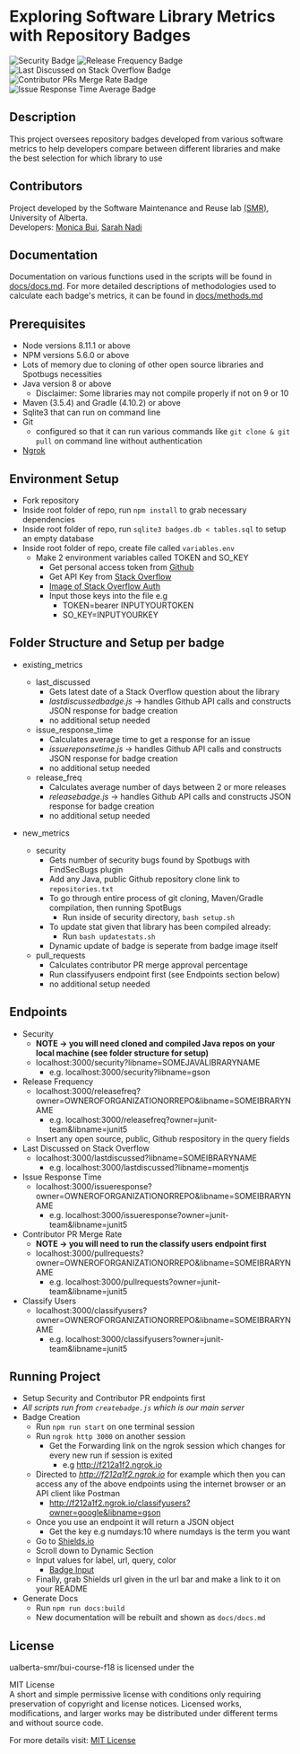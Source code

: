 # Exploring Software Library Metrics with Repository Badges 
![Security Badge](https://img.shields.io/badge/dynamic/json.svg?label=FindSecurityBugs&url=http%3A%2F%2Ff213e4f1.ngrok.io%2Fsecurity%3Flibname%3Dgson&query=numbugs&colorB=orange)
![Release Frequency Badge](https://img.shields.io/badge/dynamic/json.svg?label=Release%20Frequency&url=http%3A%2F%2Ff213e4f1.ngrok.io%2Freleasefreq%3Flibname%3Dgson%26owner%3Dgoogle&query=numdays&colorB=blue)
![Last Discussed on Stack Overflow Badge](https://img.shields.io/badge/dynamic/json.svg?label=Last%20Discussed%20on%20Stack%20Overflow&url=http%3A%2F%2Ff213e4f1.ngrok.io%2Flastdiscussed%3Flibname%3Dgson&query=lastdate&colorB=9400D3)
![Contributor PRs Merge Rate Badge](https://img.shields.io/badge/dynamic/json.svg?label=Contributor%20PR%20Merge%20Rate&url=http%3A%2F%2Ff213e4f1.ngrok.io%2Fpullrequests%3Fowner%3Daxios%26libname%3Daxios&query=percentage&colorB=green)
![Issue Response Time Average Badge](https://img.shields.io/badge/dynamic/json.svg?label=Issue%20Response%20Time%20Average&url=http%3A%2F%2Ff213e4f1.ngrok.io%2Fissueresponse%3Fowner%3Daxios%26libname%3Daxios&query=responsetime&colorB=29C8A9)

## Description
This project oversees repository badges developed from various software metrics to help developers compare between different libraries and make the best selection for which library to use

## Contributors
Project developed by the Software Maintenance and Reuse lab [(SMR)](https://sarahnadi.org/smr/), University of Alberta. </br>
Developers: [Monica Bui](https://github.com/bui1), [Sarah Nadi](https://sarahnadi.org)

## Documentation
Documentation on various functions used in the scripts will be found in [docs/docs.md](docs/docs.md).
For more detailed descriptions of methodologies used to calculate each badge's metrics, it can be found in [docs/methods.md](docs/methods.md)

## Prerequisites
* Node versions 8.11.1 or above
* NPM versions 5.6.0 or above
* Lots of memory due to cloning of other open source libraries and Spotbugs necessities 
* Java version 8 or above
	* Disclaimer: Some libraries may not compile properly if not on 9 or 10
* Maven (3.5.4) and Gradle (4.10.2) or above
* Sqlite3 that can run on command line
* Git 
	* configured so that it can run various commands like `git clone & git pull` on command line without authentication
* [Ngrok](https://ngrok.com/download)

## Environment Setup
* Fork repository
* Inside root folder of repo, run `npm install` to grab necessary dependencies
* Inside root folder of repo, run `sqlite3 badges.db < tables.sql` to setup an empty database 
* Inside root folder of repo, create file called `variables.env`
	* Make 2 environment variables called TOKEN and SO_KEY
		* Get personal access token from [Github](https://github.com/settings/tokens)
		* Get API Key from [Stack Overflow](https://stackapps.com/apps/oauth/register)
		* [Image of Stack Overflow Auth](pictures/stackoverflowkey.png?raw=true)
		* Input those keys into the file e.g
			* TOKEN=bearer INPUTYOURTOKEN
			* SO_KEY=INPUTYOURKEY

## Folder Structure and Setup per badge
* existing_metrics
	* last_discussed
		* Gets latest date of a Stack Overflow question about the library
		* *lastdiscussedbadge.js* -> handles Github API calls and constructs JSON response for badge creation
		* no additional setup needed
	* issue_response_time
		* Calculates average time to get a response for an issue
		* *issuereponsetime.js* -> handles Github API calls and constructs JSON response for badge creation
		* no additional setup needed
	* release_freq
		* Calculates average number of days between 2 or more releases
		* *releasebadge.js* -> handles Github API calls and constructs JSON response for badge creation
		* no additional setup needed

* new_metrics
	* security
		* Gets number of security bugs found by Spotbugs with FindSecBugs plugin
		* Add any Java, public Github repository clone link to `repositories.txt`
		* To go through entire process of git cloning, Maven/Gradle compilation, then running SpotBugs
			* Run inside of security directory, `bash setup.sh`
		* To update stat given that library has been compiled already:
			* Run `bash updatestats.sh`
		* Dynamic update of badge is seperate from badge image itself <br/>
	* pull_requests
		* Calculates contributor PR merge approval percentage
		* Run classifyusers endpoint first (see Endpoints section below)
		* no additional setup needed

## Endpoints
* Security
	* **NOTE -> you will need cloned and compiled Java repos on your local machine (see folder structure for setup)**
	* localhost:3000/security?libname=SOMEJAVALIBRARYNAME
		* e.g. localhost:3000/security?libname=gson  
* Release Frequency
	* localhost:3000/releasefreq?owner=OWNEROFORGANIZATIONORREPO&libname=SOMEIBRARYNAME
		* e.g. localhost:3000/releasefreq?owner=junit-team&libname=junit5
	* Insert any open source, public, Github respository in the query fields    
* Last Discussed on Stack Overflow
	* localhost:3000/lastdiscussed?libname=SOMEIBRARYNAME
		* e.g. localhost:3000/lastdiscussed?libname=momentjs
* Issue Response Time
	* localhost:3000/issueresponse?owner=OWNEROFORGANIZATIONORREPO&libname=SOMEIBRARYNAME
		* e.g. localhost:3000/issueresponse?owner=junit-team&libname=junit5  
* Contributor PR Merge Rate
	* **NOTE -> you will need to run the classify users endpoint first**
	* localhost:3000/pullrequests?owner=OWNEROFORGANIZATIONORREPO&libname=SOMEIBRARYNAME
		* e.g. localhost:3000/pullrequests?owner=junit-team&libname=junit5    
* Classify Users 
	* localhost:3000/classifyusers?owner=OWNEROFORGANIZATIONORREPO&libname=SOMEIBRARYNAME
		* e.g. localhost:3000/classifyusers?owner=junit-team&libname=junit5   

## Running Project
* Setup Security and Contributor PR endpoints first
* *All scripts run from `createbadge.js` which is our main server*
* Badge Creation
	* Run `npm run start` on one terminal session
	* Run `ngrok http 3000` on another session
		* Get the Forwarding link on the ngrok session which changes for every new
		run if session is exited 
			* e.g  http://f212a1f2.ngrok.io
	* Directed to *http://f212a1f2.ngrok.io* for example which then you can access any of the above endpoints using the internet browser or an API client like Postman
		* http://f212a1f2.ngrok.io/classifyusers?owner=google&libname=gson
	* Once you use an endpoint it will return a JSON object
		* Get the key e.g numdays:10 where numdays is the term you want
	* Go to [Shields.io](https://shields.io/#/)
	* Scroll down to Dynamic Section
	* Input values for label, url, query, color 
		* [Badge Input](pictures/shieldsioinput.png?raw=true)
	* Finally, grab Shields url given in the url bar and make a link to it on your README
* Generate Docs
	* Run `npm run docs:build`
	* New documentation will be rebuilt and shown as `docs/docs.md`
		
## License
ualberta-smr/bui-course-f18 is licensed under the </br>

MIT License </br>
A short and simple permissive license with conditions only requiring preservation of copyright and license notices. Licensed works, modifications, and larger works may be distributed under different terms and without source code. </br>

For more details visit: [MIT License](LICENSE.md)
